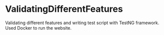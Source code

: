 # ValidatingDifferentFeatures
Validating different features and writing test script with TestNG framework.
Used Docker to run the website.
